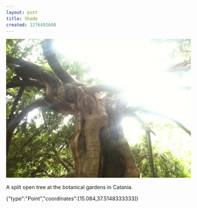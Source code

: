 ```yaml
---
layout: post
title: Shade
created: 1276491600
---
```


![](/images/posts/shade.JPG)

A split open tree at the botanical gardens in Catania.


<div class="location">
<span class="geojson">{"type":"Point","coordinates":[15.084,37.5148333333]}</span>
</div>

